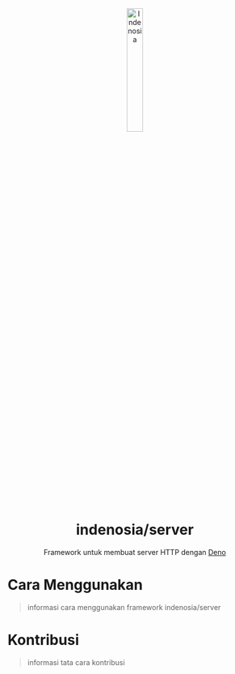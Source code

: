 <div style="text-align: center">
  <img src="https://raw.githubusercontent.com/indenosia/server/master/docs/assets/logo.png" alt="Indenosia" width="25%" />
  
  <h1>indenosia/server</h1>
  <span>Framework untuk membuat server HTTP dengan <a href="https://deno.land/" target="_blank">Deno</a></span>
</div>

# Cara Menggunakan
> informasi cara menggunakan framework indenosia/server

# Kontribusi
> informasi tata cara kontribusi
